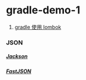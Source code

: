 # gradle-demo-1

1. [gradle 使用 lombok](https://cloud.tencent.com/developer/article/1480194) 


### JSON
##### [Jackson](jackson.md)

##### [FastJSON](fastjson.md)
